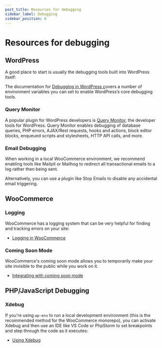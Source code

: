 ```yaml
---
post_title: Resources for debugging
sidebar_label: Debugging
sidebar_position: 6
---
```


# Resources for debugging

## WordPress

A good place to start is usually the debugging tools built into WordPress itself:

The documentation for [Debugging in WordPress c](https://wordpress.org/documentation/article/debugging-in-wordpress/)overs a number of environment variables you can set to enable WordPress’s core debugging tools.

### Query Monitor

A popular plugin for WordPress developers is [Query Monitor](https://wordpress.org/plugins/query-monitor/), the developer tools for WordPress. Query Monitor enables debugging of database queries, PHP errors, AJAX/Rest requests, hooks and actions, block editor blocks, enqueued scripts and stylesheets, HTTP API calls, and more.

### Email Debugging

When working in a local WooCommerce environment, we recommend enabling tools like Mailpit or Mailhog to redirect all transactional emails to a log rather then being sent.

Alternatively, you can use a plugin like Stop Emails to disable any accidental email triggering.

## WooCommerce

### Logging

WooCommerce has a logging system that can be very helpful for finding and tracking errors on your site:

* [Logging in WooCommerce](/docs/best-practices/data-management/logging)

### Coming Soon Mode

WooCommerce's coming soon mode allows you to temporarily make your site invisible to the public while you work on it.

* [Integrating with coming soon mode](/docs/extensions/extension-onboarding/integrating-coming-soon-mode)

## PHP/JavaScript Debugging

### Xdebug

If you're using `wp-env` to run a local development environment (this is the recommended method for the WooCommerce monorepo), you can activate Xdebug and then use an IDE like VS Code or PhpStorm to set breakpoints and step through the code as it executes:

* [Using Xdebug](https://github.com/WordPress/gutenberg/tree/trunk/packages/env#using-xdebug)
